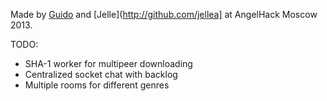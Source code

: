 Made by [Guido](http://github.com/guidobouman) and [Jelle](http://github.com/jellea] at AngelHack Moscow 2013.

TODO:
* SHA-1 worker for multipeer downloading
* Centralized socket chat with backlog
* Multiple rooms for different genres
